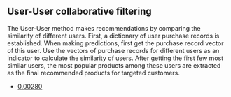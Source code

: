 ## User-User collaborative filtering

The User-User method makes recommendations by comparing the similarity of different users. First, a dictionary of user purchase records is established. When making predictions, first get the purchase record vector of this user. Use the vectors of purchase records for different users as an indicator to calculate the similarity of users. After getting the first few most similar users, the most popular products among these users are extracted as the final recommended products for targeted customers.

- [0.00280](https://www.kaggle.com/code/tao58lee/h-m-user-user-collaborative-filtering?scriptVersionId=98033887)
